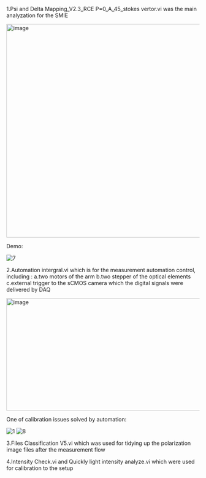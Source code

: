 1.Psi and Delta Mapping_V2.3_RCE P=0_A_45_stokes vertor.vi was the main analyzation for the SMIE                                                

<img width="590" height="556" alt="image" src="https://github.com/user-attachments/assets/d70291ba-1557-4a15-81e5-9278bbc3f3c9" />

Demo:

![7](https://github.com/user-attachments/assets/25ac637c-f647-4990-af25-2257574e7a8e)


2.Automation intergral.vi which is for the measurement automation control, including :
 a.two motors of the arm 
 b.two stepper of the optical elements 
 c.external trigger to the sCMOS camera which the digital signals were delivered by DAQ
 
<img width="670" height="293" alt="image" src="https://github.com/user-attachments/assets/40b90bc4-05c4-40ab-8504-b422f16eff61" />

One of calibration issues solved by automation:

![1](https://github.com/user-attachments/assets/8d3c1e21-9ece-453e-a51d-84a7767b7e0b)     ![8](https://github.com/user-attachments/assets/ebc7ca49-cccb-4f1d-9c89-fedb2567dcaf)





3.Files Classification V5.vi which was used for tidying up the polarization image files after the measurement flow


4.Intensity Check.vi and Quickly light intensity analyze.vi which were used for calibration to the setup
